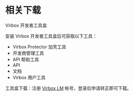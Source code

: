 # 相关下载

Virbox 开发者工具盒

安装 Virbox 开发者工具盒后可获取以下工具：

* Virbox Protector 加壳工具
* 开发商管理工具
* API 帮助工具
* API
* 文档
* Virbox 用户工具

工具盒下载：注册 [Virbox LM](https://developer.lm.virbox.com/reg.html?code=6e6c4b8a4c) 帐号，登录后申请转正即可下载。

